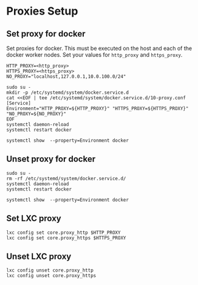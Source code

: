 
# Proxies Setup

## Set proxy for docker
Set proxies for docker. This must be executed on the host and each of the docker worker nodes. Set your values for `http_proxy` and `https_proxy`.
```
HTTP_PROXY=<http_proxy>
HTTPS_PROXY=<https_proxy>
NO_PROXY="localhost,127.0.0.1,10.0.100.0/24"

sudo su -
mkdir -p /etc/systemd/system/docker.service.d
cat <<EOF | tee /etc/systemd/system/docker.service.d/10-proxy.conf
[Service]    
Environment="HTTP_PROXY=${HTTP_PROXY}" "HTTPS_PROXY=${HTTPS_PROXY}" "NO_PROXY=${NO_PROXY}"
EOF
systemctl daemon-reload
systemctl restart docker

systemctl show  --property=Environment docker
```
## Unset proxy for docker
```
sudo su -
rm -rf /etc/systemd/system/docker.service.d/
systemctl daemon-reload
systemctl restart docker

systemctl show  --property=Environment docker
```
## Set LXC proxy
```
lxc config set core.proxy_http $HTTP_PROXY
lxc config set core.proxy_https $HTTPS_PROXY
```

## Unset LXC proxy
```
lxc config unset core.proxy_http
lxc config unset core.proxy_https
```
